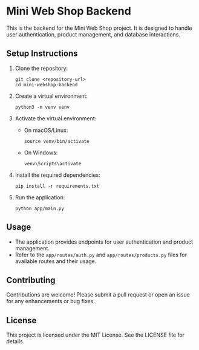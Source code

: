 # Mini Web Shop Backend

This is the backend for the Mini Web Shop project. It is designed to handle user authentication, product management, and database interactions.

## Setup Instructions

1. Clone the repository:

   ```
   git clone <repository-url>
   cd mini-webshop-backend
   ```

2. Create a virtual environment:

   ```
   python3 -m venv venv
   ```

3. Activate the virtual environment:

   - On macOS/Linux:
     ```
     source venv/bin/activate
     ```
   - On Windows:
     ```
     venv\Scripts\activate
     ```

4. Install the required dependencies:

   ```
   pip install -r requirements.txt
   ```

5. Run the application:
   ```
   python app/main.py
   ```

## Usage

- The application provides endpoints for user authentication and product management.
- Refer to the `app/routes/auth.py` and `app/routes/products.py` files for available routes and their usage.

## Contributing

Contributions are welcome! Please submit a pull request or open an issue for any enhancements or bug fixes.

## License

This project is licensed under the MIT License. See the LICENSE file for details.
